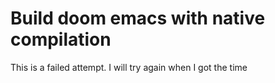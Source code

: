 # Build doom emacs with native compilation

This is a failed attempt. I will try again when I got the time
